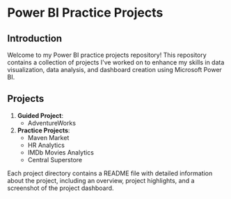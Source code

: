 # Power BI Practice Projects

## Introduction

Welcome to my Power BI practice projects repository! This repository contains a collection of projects I've worked on to enhance my skills in data visualization, data analysis, and dashboard creation using Microsoft Power BI.

## Projects

1. **Guided Project**:
   - AdventureWorks
2. **Practice Projects**:
   - Maven Market
   - HR Analytics
   - IMDb Movies Analytics
   - Central Superstore

Each project directory contains a README file with detailed information about the project, including an overview, project highlights, and a screenshot of the project dashboard.



